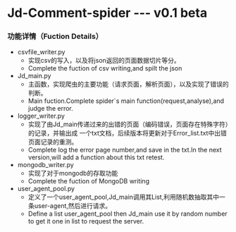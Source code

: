 # Jd-Comment-spider --- v0.1 beta

### 功能详情（Fuction Details）

* csvfile_writer.py
    * 实现csv的写入，以及将json返回的页面数据切片等分。
    * Complete the fuction of csv writing,and spilt the json
* Jd_main.py
    * 主函数，实现爬虫的主要功能（请求页面，解析页面），以及实现了错误的判断。
    * Main fuction.Complete spider`s main function(request,analyse),and judge the error.
* logger_writer.py
    * 实现了由Jd_main传递过来的出错的页面（编码错误，页面存在特殊字符）的记录，并输出成
    一个txt文档，后续版本将更新对于Error_list.txt中出错页面记录的重测。
    * Complete log the error page number,and save in the txt.In the next version,will
    add a function about this txt retest.
* mongodb_writer.py
    * 实现了对于mongodb的存取功能
    * Complete the fuction of MongoDB writing
* user_agent_pool.py
    * 定义了一个user_agent_pool,Jd_main调用其List,利用随机数抽取其中一条user-agent,然后进行请求。
    * Define a list user_agent_pool then Jd_main use it by random number to get it one in list to request the server.